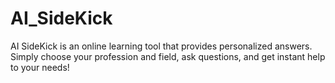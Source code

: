 # AI_SideKick
AI SideKick is an online learning tool that provides personalized answers. Simply choose your profession and field, ask questions, and get instant help to your needs!
